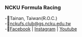 ### NCKU Formula Racing
-📍Tainan, Taiwan(R.O.C.)  
-📧nckufs.club@gs.ncku.edu.tw  
-🔗[Facebook](https://www.facebook.com/nckuformularacing/) | [Instagram](https://www.instagram.com/nckuformularacing/) | [Youtube](https://www.youtube.com/@nckuformularacing4968/)
